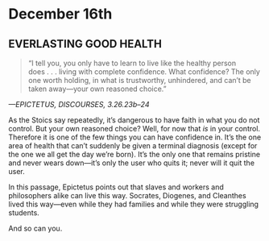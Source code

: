 # December 16th

## EVERLASTING GOOD HEALTH

> “I tell you, you only have to learn to live like the healthy person does . . . living with complete confidence. What confidence? The only one worth holding, in what is trustworthy, unhindered, and can’t be taken away—your own reasoned choice.”

_—EPICTETUS, DISCOURSES, 3.26.23b–24_

As the Stoics say repeatedly, it’s dangerous to have faith in what you do not control. But your own reasoned choice? Well, for now that _is_ in your control. Therefore it is one of the few things you can have confidence in. It’s the one area of health that can’t suddenly be given a terminal diagnosis (except for the one we all get the day we’re born). It’s the only one that remains pristine and never wears down—it’s only the user who quits it; never will it quit the user.

In this passage, Epictetus points out that slaves and workers and philosophers alike can live this way. Socrates, Diogenes, and Cleanthes lived this way—even while they had families and while they were struggling students.

And so can you.
